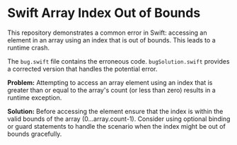 # Swift Array Index Out of Bounds

This repository demonstrates a common error in Swift: accessing an element in an array using an index that is out of bounds.  This leads to a runtime crash.

The `bug.swift` file contains the erroneous code.  `bugSolution.swift` provides a corrected version that handles the potential error.

**Problem:**
Attempting to access an array element using an index that is greater than or equal to the array's count (or less than zero) results in a runtime exception.

**Solution:**
Before accessing the element ensure that the index is within the valid bounds of the array (0...array.count-1).  Consider using optional binding or guard statements to handle the scenario when the index might be out of bounds gracefully.